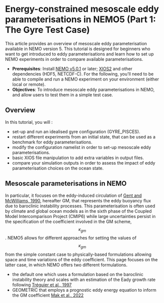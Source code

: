 # Energy-constrained mesoscale eddy parameterisations in NEMO5 (Part 1: The Gyre Test Case)

This article provides an overview of mesoscale eddy parameterisation available in NEMO version 5. This tutorial is designed for beginners who want to get introduced to eddy parameterisations and learn how to set up NEMO experiments in order to compare available parameterisations. 

* __Prerequisites__: Install [NEMO v5.0.1](https://forge.nemo-ocean.eu/nemo/nemo/-/releases/5.0.1) or later; [XIOS2](https://forge.ipsl.jussieu.fr/ioserver/svn/XIOS2/trunk) and other dependencies (HDF5, NETCDF-C). For the following, you'll need to be able to compile and run a NEMO experiment on your environment (either local or remote).   
* __Objectives__: To introduce mesoscale eddy parameterisations in NEMO, and allow users to test them in a simple test case.

## Overview

In this tutorial, you will :
* set-up and run an idealised gyre configuration (GYRE_PISCES).
* restart different experiments from an initial state, that can be used as a benchmark for eddy parameterisations. 
* modify the configuration namelist in order to set-up mesoscale eddy parameterisations. 
* basic XIOS file manipulation to add extra variables in output files.
* compare your simulation outputs in order to assess the impact of eddy parameterisation choices on the ocean state.

## Mesoscale parameterisations in NEMO

In particular, it focuses on the eddy-induced circulation of [Gent and McWilliams, 1990](https://doi.org/10.1175/1520-0485(1990)020%3C0150:IMIOCM%3E2.0.CO;2), hereafter GM, that represents the eddy buoyancy flux due to baroclinic instability processes. This parameterisation is often used by climate and global ocean models as in the sixth phase of the Coupled Model Intercomparison Project (CMIP6) while large uncertainties persist in the specification of the coefficient involved in the GM scheme, $$\kappa_{gm}$$. NEMO5 allows for different approaches for setting the values of $$\kappa_{gm}$$ from the simple constant case to physically-based formulations allowing space and time variations of the eddy coefficient. This page focuses on the latter case, in which NEMO offers two different formulations. 

  - the default one which uses a formulation based on the baroclinic instability theory and scales with an estimation of the Eady growth rate following [Tréguier et al., 1997](link)
  - GEOMETRIC that employs a prognostic eddy energy equation to inform the GM coefficient [Mak et al., 2022](link)
